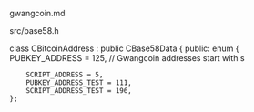 gwangcoin.md


src/base58.h

 class CBitcoinAddress : public CBase58Data
{
public:
    enum
    {
        PUBKEY_ADDRESS = 125, // Gwangcoin addresses start with s

        SCRIPT_ADDRESS = 5,
        PUBKEY_ADDRESS_TEST = 111,
        SCRIPT_ADDRESS_TEST = 196,
    };
